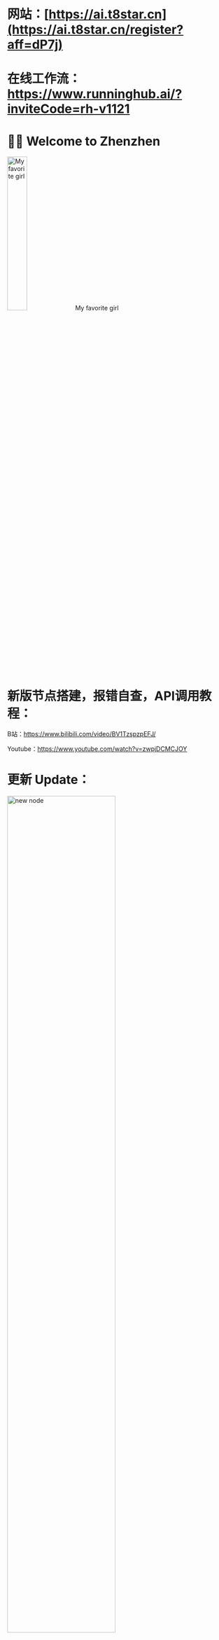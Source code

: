 # 网站：[https://ai.t8star.cn](https://ai.t8star.cn/register?aff=dP7j)
# 在线工作流：https://www.runninghub.ai/?inviteCode=rh-v1121

# 👋🏻 Welcome to Zhenzhen

<img src="https://github.com/T8mars/Comfyui-zhenzhen/blob/main/pic/1.png" width="30%" alt="My favorite girl">
My favorite girl


# 新版节点搭建，报错自查，API调用教程：

B站：https://www.bilibili.com/video/BV1TzspzpEFJ/

Youtube：https://www.youtube.com/watch?v=zwpjDCMCJOY


# 更新 Update：

<img src="https://github.com/T8mars/Comfyui-zhenzhen/blob/main/pic/6.jpg" width="70%" alt="new node">

如果报错了，请查看上面的代码，不一定都是你的问题，或者服务器问题，尤其SORA2，大部分情况是OPENAI的问题，当你发生500报错了，请在跑一次就可以了！

20251024-2:

RunningHub上所有API相关工作流均已更新，如果发现有漏网之鱼请B站或者youtube留言发链接，我会及时处理

20251024:

更新sora2-chat节点，速度更快，目前只支持横版，竖版15S非HD视频！不支持HD和25S，更稳定

所有工作流全部做了更新，请下载新工作流，搭建方式有所区别

新增sora2-chat对应工作流

另外Sora2-chat节点，生成后可以下载GIF以及视频，在Comfyui节点会生成如下链接，请从控制台中查找

<img src="https://github.com/T8mars/Comfyui-zhenzhen/blob/main/pic/4.png" width="100%" alt="new node">

然后链接复制到浏览器打开，如下也可以下载和分享

<img src="https://github.com/T8mars/Comfyui-zhenzhen/blob/main/pic/5.png" width="60%" alt="new node">

20251023:

<img src="https://github.com/T8mars/Comfyui-zhenzhen/blob/main/pic/3.png" width="100%" alt="new node">

新增节点api setting
由于昨天网站被攻击，昨天半夜已经修复，防止再出现类似问题，增加多个可选接口，目前有1个主站，一个美国站，一个香港站，还有个自定义IP接口，RH的工作流需要晚上更新，本地直接改下节点即可

20251020-2:

修复上个版本NananaBanana图像编辑比例不生效问题
新增12个包括nanobanana以及veo3,veo3.1的工作流

veo3特价模型基准1.5RMB/8S，模型名字：
veo3 文生视频
veo3-fast 文生视频
veo3-fast-frames 图生视频

Veo3 Pro模型3RMB/8S，模型名字：
veo3-pro 文生视频
veo3-pro-frames 图生视频
高质量模式，价格也高一点

Veo3.1 特价模型基准1.5RMB/8S，模型名字：
veo3.1 文生视频，图生视频
veo3.1-components 文生视频，图生视频，多参1-2张
注意veo3.1-components，支持多图参考，Veo3.1支持首尾帧

Veo3.1 Pro模型基准3RMB/8S，模型名字：
veo3.1-pro  文生视频，图生视频，首尾帧
高质量模式，价格也高一点

注意模型价格可能根据情况调整，实际价格以https://ai.t8star.cn/register?aff=dP7j 为准

20251020:

Nano-banana 由于长期风控原因，将于 10.20 日 中午12点涨价至 0.08/次；
官方模型(gemini-2.5-flash-image)价格不变
gemini-2.5-flash-image和gemini-2.5-flash-image-preview模型有概率不出图，只支持chat格式

nano-banana节点已更新，只有edit节点才支持尺寸选择。

Veo3.1节点更新，支持新模型veo3.1，价格不变

工作流一会更新

20251018:

目前模型分为sora-2和sora-2-pro版

sora-2 偶发性出水印，价格基准0.1RMB，不支持HD，可选10S和15S，支持横版竖版，画面会有闪烁
sora-2 Pro，无水印，基准价格1.7RMB，10S和15S支持HD，25S不支持HD，支持横版竖版，无闪烁画面，HD非常清晰，非HD一般清晰

务必注意25S不要和HD同时开！

25S 大概需要30分钟
15S HD大概需要20分钟
10S 非HD大概5分钟左右
15S 非HD大概10分钟左右

由于并发压力不同，以上时间仅供参考

更新了6个最终版工作流，可以直接使用

B站教程：https://www.bilibili.com/video/BV1m3WszsEn7/
Youtube教程：https://www.youtube.com/watch?v=bc8b5ZxPvJE

20251017-2:

修复了sora-2-pro模型，其中10S和15S支持HD同时开启，25S不支持HD，务必注意！基准都是1.7RMB，无论是不是HD或者是不是25S，25S目前测试下来需要1400秒左右，非常久，务必注意
sora-2模型，是普通版模型，可以输出15S，支持横版竖版，时间预计5-10分钟，基准价格0.1RMB
修改了后台的超时等待时间，从1200秒提高到了3000秒，节点也对应修复

再说一遍，务必注意，HD不支持25S！！！

20251017:

更新了工作流，删除老的工作流
目前15S没问题，时间有所延长
25S和HD有点问题，暂时先不要用，白天排查

20251016-3:

注意，Sora2更新节点后15S不要开HD，否则会报错！25S才能开HD！

20251016-2:

修改Sora2的最大重试次数

20251016:

支持Sora2 HD 25S 以及 普通版 15S，无水印，节点已更新，工作流重新拉一下节点即可
Veo3.1已支持，节点明天更新
NanoBanan自定义分辨率已更新，节点明天更新

20251014-2:

由于sora2 HD 15S非常需要时间（官方也很慢），将重试时间从120S-调整到180S，目前测试下来大部分在150S-160S时候成功，偶尔也有180S没成功情况
节点超时不代表一定失败，请从贞贞AI工坊-左侧异步任务，点进去可以看看到，点对应任务的蓝色数字链接，从里面下载MP4即可，如果超时会提示超时，超时失败会退费
Sora普通版0.1积分，SORA HD 15S 1.7积分

20251014:

删除2个老的SORA2工作流，老版本HD和15S模型下架
sora_video2-portrait-15s 模型下架
sora_video2-landscape-15s 模型下架
sora_video2-portrait-hd-15s 模型下架
sora_video2-landscape-hd-15s 模型下架

新的模型请用：sora-2-pro
工作流：sora2-plus-new-15shd.json

这个版本质量非常高，但是跑起来非常慢，15S差不多10分钟，HD还要单独8分钟，也就是跑一次至少20分钟左右，且有失败概率，如果Comfyui超时了，请去网站查看下异步任务，看看原因，正常失败会退积分。

## 演示视频

[观看项目演示视频](https://github.com/T8mars/Comfyui-zhenzhen/blob/main/pic/ma.mp4)

20251010:

Comfly_sora2:节点,新增sora-2-pro模型，目前基准1.7，目前出视频速度较慢，无水印，支持15秒以及HD，工作流同步更新，workflow目录下sora2-plus-new-15shd.json

20251009:

Comfly_sora2:节点: 新增sora2视频模型节点，新节点支持直接video combine了，不用再复制链接了！目前无水印，生成最多10s普通画质视频，hd和15s暂时无法使用请知晓。

20251005:

更新新节点:OpenAi sora api plus：支持4个新模型，支持15秒时长

上面2个1080P，下面2个是HD，国庆期间依然粉丝价格0.01人民币一个视频

sora_video2-portrait-15s

sora_video2-landscape-15s

sora_video2-portrait-hd-15s

sora_video2-landscape-hd-15s


目前国庆期间依然15S依然是0.01元RMB，给大家玩，祝大家中秋快乐！

更新新工作流：Sora2-Plus-15s-HD.json，15秒专属工作流，支持HD，支持横版及竖版

20251002-3：

新版节点可以用以下5个模型，支持横版，复制到节点的model上即可，国庆期间PRO模型也是0.01元RMB，国庆礼物，祝大家国庆玩得开心

竖版高清模型：sora_video2-portrait-hd
横版高清模型：sora_video2-landscape-hd
新版竖版模型：sora_video2-portrait
新版横版模型：sora_video2-landscape
老板竖版模型：sora_video2
更新节点以及示例工作流--Sora2-hd.json

20251002-2：

Sora2 Api目前并发较高，如反复出现500代码且报错代码为401，通常是这个APIKEY首先，重新新建一个令牌一般即可解决

20251002：

新增Sora2节点，国庆期间每个10秒视频仅0.01元，目前保存视频节点有点问题，保存video_url，然后复制到浏览器保存视频即可

20250924：

`Comfly_suno:节点`: 新增v5模型


20250918：

`Comfly_suno:节点`: 新增Comfly_suno_description，Comfly_suno_lyrics，Comfly_suno_custom三个节点
简单描述生成歌曲，生成歌词，自定义生成歌曲三个节点。

`Comfly_Doubao_Seedream_4节点`: 节点新增自定义尺寸。在aspect_ratio选择Custom，然后可以在width和height自定义。


20250911：

`Comfly_Googel_Veo3:节点`: Veo 模型大幅降价，文生视频支持设置横、竖屏


20250909：

`Comfly_Doubao_Seedream_4节点`: 新增节点："Comfly Doubao Seedream4.0


20250903：

`Comfly_gpt_image_1_edit节点`: 参数新增input fidelity，partial_images参数

20250902：

`Comfly_nano_banana_edit节点`: 新增节点Comfly_nano_banana_edit，这个可以选择生成图片的尺寸，模型只能是：nano-banana
文生图下尺寸才能生效，图生图不生效。

20250829：

`Comfly_MiniMax_video节点`: 新增节点Comfly_MiniMax_video，支持海螺ai全部视频模型，支持最新首尾帧。
具体模型能力和参数选择请查看官方文档，避免使用错误：
https://platform.minimaxi.com/document/video_generation?key=66d1439376e52fcee2853049


20250828：

目前官方返无图的可能性比较高，所以需要你开魔法，并且节点在美国（我测试这样的情况基本没有问题，有问题加群）

`Comfly_nano_banana_fal节点`: 新增节点Comfly_nano_banana_fal，这个可以生成1到4张图片，nano-banana为文生图模型。
nano-banana/edit为图生图模型（图生图模型会产生额外的图片上传费用，具体可以看网站日志，在网站异步任务也可查看任务信息）

`Comfly_nano_banana节点`: 新增模型nano-banana选项，这个模型不容易被识别成对话模型，

20250827：

`Comfly_nano_banana节点`: 新增节点：Comfly_nano_banana（文生图，图生图，支持多图参考编辑），
谷歌最强编辑模型：gemini-2.5-flash-image-preview，
有默认和gemini优质两个分组。价格比官方便宜很多。可以在cherrystudio里面的newapi供应商填写我的api中转站调用模型使用。


20250819：

`qwen image_edit节点`: 新增千问图片编辑节点：Comfly_qwen_image_edit，价格0.1.
可以自定义尺寸（size选择Custom后，在Custom_size输入分辨率即可，例如1280x720）。
num_images生成图片数量是1到4张，注意api计算是按照图片张数来的，生成越多，api消费就多。

20250814：

`doubao节点`: 新增节点：Comfly_Doubao_Seedream和Comfly_Doubao_Seededit都是3.0模型


20250807：

`qwen image节点`: 新增千问绘图节点：Comfly_qwen_image，价格全网最低~
可以自定义尺寸（size选择Custom后，在Custom_size输入分辨率即可，例如1280x720）。
num_images生成图片数量是1到4张，注意api计算是按照图片张数来的，生成越多，api消费就多。

20250731：

`mj 换脸节点`: 新增mj换脸节点：Comfly_Mj_swap_face，修复mju，mjv节点bug。


20250729：

`kling 可灵节点`: 新增可灵多图参考视频节点：Comfly_kling_multi_image2video，最多支持4个参考图，只支持1.6模型。
新增2.1模型选择。 

20250722：

`mj video延长节点`: 新增mj视频延长节点：Comfly_mj_video_extend，一次生成4个视频，按次收费。

task id是接入上一次生成视频的task id 输出内容。
index 是选择延长上一次生成的4个视频里面的哪一个做为延迟，范围是0,1,2,3，对应的是第一，二，三，四视频
视频最多延长4次，一次延长4s。

20250722：

`mj video节点`: 新增mj视频节点：Comfly_mj_video，一次生成4个视频，按次收费。 


20250716：删除了Comfly_kling_videoPreview节点，视频节点的video输出接口可以直接连接comfyui本体的save video节点。

20250714：

`Googel veo3节点`: veo3谷歌视频，新增veo3-fast-frames模型，图生视频


20250630：

`Googel veo3节点`: 

新增Comfly_Googel_Veo3节点，文生视频模型：veo3，veo3-fast，veo3-pro。图生视频模型：veo3-pro-frames。 
enhance_prompt开关：
是否优化提示词，一般是false；由于 veo 只支持英文提示词，所以如果需要中文自动转成英文提示词，可以开启此开关。
目前4个模型都是自动生成带音效的。无法手动关闭，并且不支持选择生成视频尺寸，默认都是生成横幅视频。


20250627：

`Flux节点`: Comfly_Flux_Kontext，Comfly_Flux_Kontext_Edit两个节点新增flux-kontext-dev模型


20250613：

`Flux节点`: 新增bfl官方节点：Comfly_Flux_Kontext_bfl节点，价格不变

20250611：

`Flux节点`: Comfly_Flux_Kontext_Edit节点支持设置出图数量（1-4张范围），这个节点不会消耗上传图片费用，直接传入图片即可，
           跟Comfly_Flux_Kontext一样，就是上传图片不会扣费，图片输入支持base64图片编码格式，可以做为稳定性的备用节点。

20250601：

`Flux节点`: Comfly_Flux_Kontext节点支持设置出图数量（1-4张范围），支持多图输入。
已经支持对上一次生成的图片再次提示词编辑（但只有当出土数量选择1时才可以使用这个。


20250526：

`Jimeng即梦视频节点`: 新增ComflyJimengVideoApi节点。即梦视频，按次收费，5s是0.6元，10s是1.2元。
<details>
<summary>查看更新/Update </summary>  
 
![75ae4f4c3b061c0a7f7d1b1eb1b0264](https://github.com/user-attachments/assets/a8533eef-8233-4c35-ab1b-c9a26d5ddf72)

</details> 

20250518：

`Flux节点`: 新增Comfly_Flux_Kontext节点，支持：flux-kontext-pro和flux-kontext-max模型，按次收费：pro模型大约0.096元，max大约0.192元，比官方便宜很多。


20250518：

`Kling节点`: 可灵节点新增kling-v2-master的可灵2.0模型。价格很贵，按需使用。

20250429：

`Chatgpt节点`: Comfly_gpt_image_1_edit新增chats输出口，输出多轮对话。
新增clear_chats,当为Ture的时候，只能image输入什么图片修改什么图片，不支持显示上下文对话。
当为Flase的时候，支持对上一次生成的图片进行二次修改。支持显示上下文对话。并且支持多图模式下新增图片参考。

<details>
<summary>查看更新/Update </summary>  
 
![2eaf76b077612170647f6861e43e2af](https://github.com/user-attachments/assets/1c4c484f-c3c6-48c6-96c5-58c4ef4e59d5)

![6a43cb051fece84815ac6036bee3a4c](https://github.com/user-attachments/assets/f0fbf71e-8cfb-448e-87cd-1e147bb2f552)

</details> 

20250425：


`Chatgpt节点`: 
新增Comfly_gpt_image_1和Comfly_gpt_image_1_edit官方gpt_image_1模型api接口节点。

模型名都是gpt_image_1，区别只是分组不同：

一共四个分组：default默认分组为官方逆向，价格便宜，缺点就是不稳定，速度慢。按次收费。不支持额外参数选择。这个分组的apikey只能用于ComflyChatGPTApi节点。

其他三个组都是官方api组，最优惠的目前是ssvip组。分组需要再令牌里面去修改选择。这3个官方分组优点就是速度快，稳定性高。支持官方参数调整。
缺点就是贵，但是也比官方便宜。大家可以按照自己的情况选择。这3个分组的令牌的apikey只能用在下面2个新节点上面！！！

1. Comfly_gpt_image_1 节点：文生图，有耕读参数调整，支持调整生图限制为low。

2. Comfly_gpt_image_1_edit 节点：图生图，支持mask遮罩，支持多图参考。

<details>
<summary>查看更新/Update </summary>  
 
![3bc790641c44e373aca97ea4a1de47e](https://github.com/user-attachments/assets/1a7a0615-46e5-46b3-af04-32246a23d6f4)

![5efe58fcf7055d675962f40c1ad1cbb](https://github.com/user-attachments/assets/8a90eab5-4242-43bb-ae01-74493b90b6ce)

</details> 

20250424：
`Chatgpt节点`: ComflyChatGPTApi节点新增官方gpt-image-1，按次计费 0.06，
旧版的gpt4o-image，gpt4o-image-vip，sora_image, sora_image-vip可以做为备选。首选gpt-image-1。

`jimeng即梦节点`: 即梦的ComflyJimengApi节点新增参考图生成图片，image url图片链接参考生成图片。
注意：参考图生成图片会额外消耗上传图片的token费用（具体根据你图片大小来，大部分都是0.000几到0.00几元不等。图片链接有时效性，不做长期储存），
这个只适用于你没有image url图片链接的前提下使用。
如果你有image url图片链接，就直接填写在image url里面既可以。

<details>
<summary>查看更新/Update </summary>  
 
![e1abc11e855680b70985ec9f339a967](https://github.com/user-attachments/assets/6d77c103-d35a-4c6b-804a-4b5add172bcf)

![307e5ea0d789b785fd0a60f01f2b8cf](https://github.com/user-attachments/assets/5c8a7984-ae5e-4cbf-aa47-b09bc7e6f8d6)

</details> 

20250422：
`Chatgpt节点`: ComflyChatGPTApi节点新增chats输出口，输出多轮对话。
新增clear_chats,当为Ture的时候，只能image输入什么图片修改什么图片，不支持显示上下文对话。
当为Flase的时候，支持对上一次生成的图片进行二次修改。支持显示上下文对话。

<details>
<summary>查看更新/Update </summary>  

![cad243f2bf4a3aa11163f1a007db469](https://github.com/user-attachments/assets/ef0f6a34-3de7-42a2-8543-c1930575e1bb)

![bd6493050affdf156143c8dc5286988](https://github.com/user-attachments/assets/0906caf3-35ec-4061-bfc9-5f611a19abf2)

![e5b3d375b700dcbf921b12a8aa527c4](https://github.com/user-attachments/assets/75537100-e5d2-403c-b2e0-1f662680092f)


</details> 
